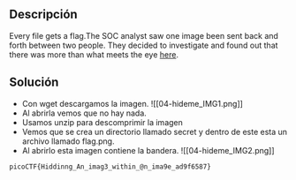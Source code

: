 
## Descripción 

Every file gets a flag.The SOC analyst saw one image been sent back and forth between two people. They decided to investigate and found out that there was more than what meets the eye [here](https://artifacts.picoctf.net/c/260/flag.png).

## Solución

- Con wget descargamos la imagen.
![[04-hideme_IMG1.png]]
- Al abrirla vemos que no hay nada.
- Usamos unzip para descomprimir la imagen
- Vemos que se crea un directorio llamado secret y dentro de este esta un archivo llamado flag.png.
- Al abrirlo esta imagen contiene la bandera.
![[04-hideme_IMG2.png]]



```
picoCTF{Hiddinng_An_imag3_within_@n_ima9e_ad9f6587}
```
